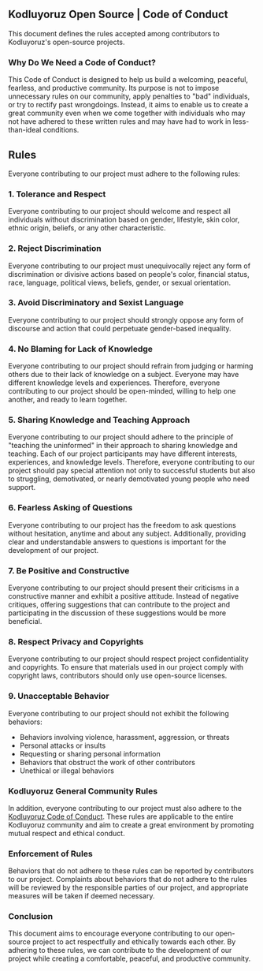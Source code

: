 ## Kodluyoruz Open Source | Code of Conduct

This document defines the rules accepted among contributors to Kodluyoruz's open-source projects.

### Why Do We Need a Code of Conduct?

This Code of Conduct is designed to help us build a welcoming, peaceful, fearless, and productive community. Its purpose is not to impose unnecessary rules on our community, apply penalties to "bad" individuals, or try to rectify past wrongdoings. Instead, it aims to enable us to create a great community even when we come together with individuals who may not have adhered to these written rules and may have had to work in less-than-ideal conditions.

## Rules

Everyone contributing to our project must adhere to the following rules:

### 1. Tolerance and Respect

Everyone contributing to our project should welcome and respect all individuals without discrimination based on gender, lifestyle, skin color, ethnic origin, beliefs, or any other characteristic.

### 2. Reject Discrimination

Everyone contributing to our project must unequivocally reject any form of discrimination or divisive actions based on people's color, financial status, race, language, political views, beliefs, gender, or sexual orientation.

### 3. Avoid Discriminatory and Sexist Language

Everyone contributing to our project should strongly oppose any form of discourse and action that could perpetuate gender-based inequality.

### 4. No Blaming for Lack of Knowledge

Everyone contributing to our project should refrain from judging or harming others due to their lack of knowledge on a subject. Everyone may have different knowledge levels and experiences. Therefore, everyone contributing to our project should be open-minded, willing to help one another, and ready to learn together.

### 5. Sharing Knowledge and Teaching Approach

Everyone contributing to our project should adhere to the principle of "teaching the uninformed" in their approach to sharing knowledge and teaching. Each of our project participants may have different interests, experiences, and knowledge levels. Therefore, everyone contributing to our project should pay special attention not only to successful students but also to struggling, demotivated, or nearly demotivated young people who need support.

### 6. Fearless Asking of Questions

Everyone contributing to our project has the freedom to ask questions without hesitation, anytime and about any subject. Additionally, providing clear and understandable answers to questions is important for the development of our project.

### 7. Be Positive and Constructive

Everyone contributing to our project should present their criticisms in a constructive manner and exhibit a positive attitude. Instead of negative critiques, offering suggestions that can contribute to the project and participating in the discussion of these suggestions would be more beneficial.

### 8. Respect Privacy and Copyrights

Everyone contributing to our project should respect project confidentiality and copyrights. To ensure that materials used in our project comply with copyright laws, contributors should only use open-source licenses.

### 9. Unacceptable Behavior

Everyone contributing to our project should not exhibit the following behaviors:

- Behaviors involving violence, harassment, aggression, or threats
- Personal attacks or insults
- Requesting or sharing personal information
- Behaviors that obstruct the work of other contributors
- Unethical or illegal behaviors

### Kodluyoruz General Community Rules

In addition, everyone contributing to our project must also adhere to the [Kodluyoruz Code of Conduct](https://github.com/Kodluyoruz/Code-Of-Conduct). These rules are applicable to the entire Kodluyoruz community and aim to create a great environment by promoting mutual respect and ethical conduct.

### Enforcement of Rules

Behaviors that do not adhere to these rules can be reported by contributors to our project. Complaints about behaviors that do not adhere to the rules will be reviewed by the responsible parties of our project, and appropriate measures will be taken if deemed necessary.

###  Conclusion

This document aims to encourage everyone contributing to our open-source project to act respectfully and ethically towards each other. By adhering to these rules, we can contribute to the development of our project while creating a comfortable, peaceful, and productive community.




